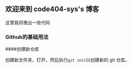 ## 欢迎来到 code404-sys's 博客

这里我将推出一些代码

### Github的基础用法

####创建新仓库

创建新文件夹，打开，然后执行`git init`以创建新的 git 仓库。

